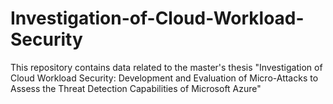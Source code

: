 # Investigation-of-Cloud-Workload-Security
This repository contains data related to the master's thesis "Investigation of Cloud Workload Security: Development and Evaluation of Micro-Attacks to Assess the Threat Detection Capabilities of Microsoft Azure" 
